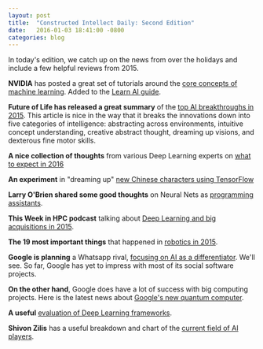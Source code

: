 ```yaml
---
layout: post
title:  "Constructed Intellect Daily: Second Edition"
date:   2016-01-03 18:41:00 -0800
categories: blog
---
```


In today's edition, we catch up on the news from over the holidays and include a few helpful reviews from 2015.

<strong>NVIDIA</strong> has posted a great set of tutorials around the [core concepts of machine learning](http://devblogs.nvidia.com/parallelforall/deep-learning-nutshell-core-concepts/). Added to the [Learn AI guide](/learning-ai-resources-links-courses/). 

<strong>Future of Life has released a great summary</strong> of the [top AI breakthroughs in 2015](http://futureoflife.org/2015/12/29/the-top-a-i-breakthroughs-of-2015/). This article is nice in the way that it breaks the innovations down into five categories of intelligence: abstracting across environments, intuitive concept understanding, creative abstract thought, dreaming up visions, and dexterous fine motor skills.


<strong>A nice collection of thoughts</strong> from various Deep Learning experts on [what to expect in 2016](https://re-work.co/blog/deep-learning-experts-discuss-the-next-5-years)


<strong>An experiment</strong> in "dreaming up" [new Chinese characters using TensorFlow](http://blog.otoro.net/2015/12/28/recurrent-net-dreams-up-fake-chinese-characters-in-vector-format-with-tensorflow/)

<strong>Larry O'Brien shared some good thoughts</strong> on Neural Nets as [programming assistants](http://sdtimes.com/code-watch-using-deep-neural-networks-as-programming-assistants/).

<strong>This Week in HPC podcast</strong> talking about [Deep Learning and big acquisitions in 2015](http://www.top500.org/blog/deep-learning-and-big-acquisitions-the-year-in-review-in-hpc/).

<strong>The 19 most important things</strong> that happened in [robotics in 2015](http://www.techinsider.io/ranked-2015-robot-advancements-2015-12).

<strong>Google is planning</strong> a Whatsapp rival, [focusing on AI as a differentiator](http://stayontheblack.com/2016/01/google-plots-whatsapp-rival-with-artificial-intelligence/). We'll see. So far, Google has yet to impress with most of its social software projects.

<strong>On the other hand</strong>, Google does have a lot of success with big computing projects. Here is the latest news about [Google's new quantum computer](http://gadgets.ndtv.com/science/features/why-googles-new-quantum-computer-could-launch-an-artificial-intelligence-arms-race-782905?site=classic).

<strong>A useful</strong> [evaluation of Deep Learning frameworks](https://github.com/zer0n/deepframeworks/).

<strong>Shivon Zilis</strong> has a useful breakdown and chart of the [current field of AI players](http://www.shivonzilis.com/machineintelligence).